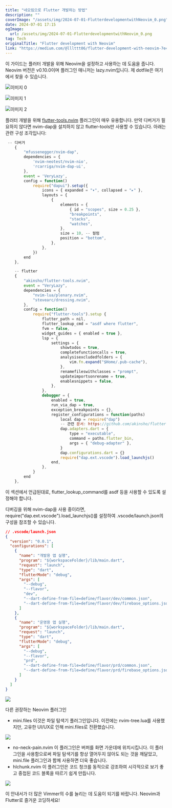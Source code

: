 ```yaml
---
title: "네오빔으로 Flutter 개발하는 방법"
description: ""
coverImage: "/assets/img/2024-07-01-FlutterdevelopmentwithNeovim_0.png"
date: 2024-07-01 17:15
ogImage: 
  url: /assets/img/2024-07-01-FlutterdevelopmentwithNeovim_0.png
tag: Tech
originalTitle: "Flutter development with Neovim"
link: "https://medium.com/@lllttt06/flutter-development-with-neovim-7e45669aac53"
---
```



이 가이드는 플러터 개발을 위해 Neovim을 설정하고 사용하는 데 도움을 줍니다. Neovim 버전은 v0.10.0이며 플러그인 매니저는 lazy.nvim입니다. 제 dotfile은 여기에서 찾을 수 있습니다.

![이미지 0](/assets/img/2024-07-01-FlutterdevelopmentwithNeovim_0.png)

![이미지 1](/assets/img/2024-07-01-FlutterdevelopmentwithNeovim_1.png)

![이미지 2](/assets/img/2024-07-01-FlutterdevelopmentwithNeovim_2.png)

<div class="content-ad"></div>

플러터 개발을 위해 [flutter-tools.nvim](https://github.com/akinsho/flutter-tools.nvim) 플러그인이 매우 유용합니다. 만약 디버거가 필요하지 않다면 nvim-dap을 설치하지 않고 flutter-tools만 사용할 수 있습니다. 아래는 관련 구성 조각입니다:

```js
 -- 디버거
    {
        "mfussenegger/nvim-dap",
        dependencies = {
            'nvim-neotest/nvim-nio',
            'rcarriga/nvim-dap-ui',
        },
        event = 'VeryLazy',
        config = function()
            require("dapui").setup({
                icons = { expanded = "▾", collapsed = "▸" },
                layouts = {
                    {
                        elements = {
                            { id = "scopes", size = 0.25 },
                            "breakpoints",
                            "stacks",
                            "watches",
                        },
                        size = 10, -- 컬럼
                        position = "bottom",
                    },
                },
            })
        end
    },

    -- flutter
    {
        "akinsho/flutter-tools.nvim",
        event = "VeryLazy",
        dependencies = {
            "nvim-lua/plenary.nvim",
            "stevearc/dressing.nvim",
        },
        config = function()
            require("flutter-tools").setup {
                flutter_path = nil,
                flutter_lookup_cmd = "asdf where flutter",
                fvm = false,
                widget_guides = { enabled = true },
                lsp = {
                    settings = {
                        showtodos = true,
                        completefunctioncalls = true,
                        analysisexcludedfolders = {
                            vim.fn.expand("$Home/.pub-cache"),
                        },
                        renamefileswithclasses = "prompt",
                        updateimportsonrename = true,
                        enablesnippets = false,
                    },
                },
                debugger = {
                    enabled = true,
                    run_via_dap = true,
                    exception_breakpoints = {},
                    register_configurations = function(paths)
                        local dap = require("dap")
                        -- 관련 문서: https://github.com/akinsho/flutter-tools.nvim/pull/292
                        dap.adapters.dart = {
                            type = "executable",
                            command = paths.flutter_bin,
                            args = { "debug-adapter" },
                        }
                        dap.configurations.dart = {}
                        require("dap.ext.vscode").load_launchjs()
                    end,
                },
            }
        end
    },
```

이 섹션에서 언급된대로, flutter_lookup_command를 asdf 등을 사용할 수 있도록 설정해야 합니다.

디버깅을 위해 nvim-dap을 사용 중이라면, require("dap.ext.vscode").load_launchjs()를 설정하여 .vscode/launch.json의 구성을 참조할 수 있습니다.

<div class="content-ad"></div>

```json
// .vscode/launch.json
{
  "version": "0.0.1",
  "configurations": [
    {
      "name": "개발용 앱 실행",
      "program": "${workspaceFolder}/lib/main.dart",
      "request": "launch",
      "type": "dart",
      "flutterMode": "debug",
      "args": [
        "--debug",
        "--flavor",
        "dev",
        "--dart-define-from-file=define/flavor/dev/common.json",
        "--dart-define-from-file=define/flavor/dev/firebase_options.json"
      ]
    },
    {
      "name": "운영용 앱 실행",
      "program": "${workspaceFolder}/lib/main.dart",
      "request": "launch",
      "type": "dart",
      "flutterMode": "debug",
      "args": [
        "--debug",
        "--flavor",
        "prd",
        "--dart-define-from-file=define/flavor/prd/common.json",
        "--dart-define-from-file=define/flavor/prd/firebase_options.json"
      ]
    }
  ]
}
```

<img src="/assets/img/2024-07-01-FlutterdevelopmentwithNeovim_3.png" />

다른 권장하는 Neovim 플러그인

- mini.files
이것은 파일 탐색기 플러그인입니다. 이전에는 nvim-tree.lua를 사용했지만, 고유한 UI/UX로 인해 mini.files로 전환했습니다.


<div class="content-ad"></div>

<img src="/assets/img/2024-07-01-FlutterdevelopmentwithNeovim_4.png" />

- no-neck-pain.nvim
이 플러그인은 버퍼를 화면 가운데에 위치시킵니다. 이 플러그인을 사용함으로써 파일 탐색기를 항상 열어두지 않아도 되는 것을 깨달았고, mini.file 플러그인과 함께 사용하면 더욱 좋습니다.
- hlchunk.nvim
이 플러그인은 코드 청크를 동적으로 강조하여 시각적으로 보기 좋고 중첩된 코드 블록을 따르기 쉽게 만듭니다.

<img src="/assets/img/2024-07-01-FlutterdevelopmentwithNeovim_5.png" />

이 안내서가 더 많은 Vimmer의 수를 늘리는 데 도움이 되기를 바랍니다. Neovim과 Flutter로 즐거운 코딩하세요!
